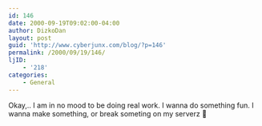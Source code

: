 ```yaml
---
id: 146
date: 2000-09-19T09:02:00-04:00
author: DizkoDan
layout: post
guid: 'http://www.cyberjunx.com/blog/?p=146'
permalink: /2000/09/19/146/
ljID:
    - '218'
categories:
    - General
---
```


Okay,.. I am in no mood to be doing real work. I wanna do something fun. I wanna make something, or break someting on my serverz 🙂